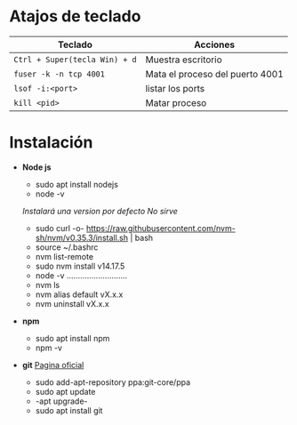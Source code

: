 # Atajos de teclado

| Teclado | Acciones |
|---------|----------|
| `Ctrl + Super(tecla Win) + d` | Muestra escritorio |
|`fuser -k -n tcp 4001`| Mata el proceso del puerto 4001|
|`lsof -i:<port>`| listar los ports|
|`kill <pid>`| Matar proceso |


# Instalación

- **Node js**
    - sudo apt install nodejs
    - node -v

    _Instalará una version por defecto No sirve_

    - sudo curl -o- https://raw.githubusercontent.com/nvm-sh/nvm/v0.35.3/install.sh | bash
    - source ~/.bashrc
    - nvm list-remote
    - sudo nvm install v14.17.5
    - node -v
...........................
    - nvm ls
    - nvm alias default vX.x.x
    - nvm uninstall vX.x.x
    
- **npm**
    - sudo apt install npm
    - npm -v

- **git**
    [Pagina oficial](https://git-scm.com/download/linux)
    - sudo add-apt-repository ppa:git-core/ppa
    - sudo apt update
    - -apt upgrade-
    - sudo apt install git